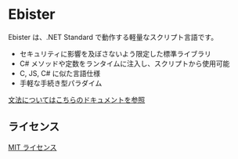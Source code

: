 # Ebister

Ebister は、.NET Standard で動作する軽量なスクリプト言語です。

- セキュリティに影響を及ぼさないよう限定した標準ライブラリ
- C# メソッドや定数をランタイムに注入し、スクリプトから使用可能
- C, JS, C# に似た言語仕様
- 手軽な手続き型パラダイム

[文法についてはこちらのドキュメントを参照](docs/index.md)

## ライセンス

[MIT ライセンス](LICENSE)